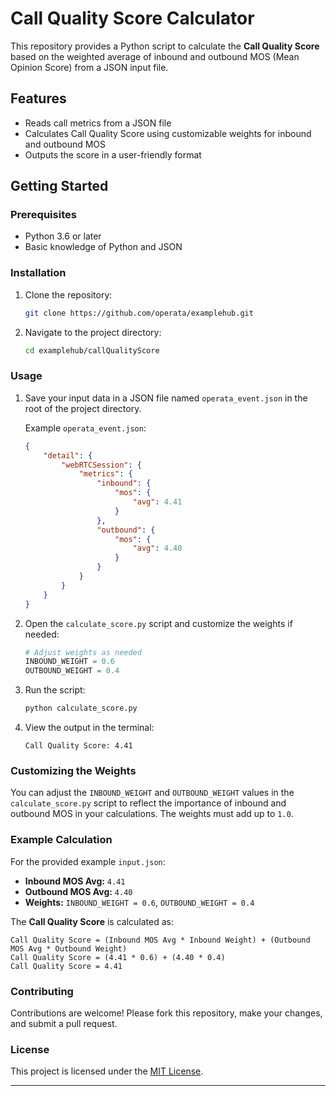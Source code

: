 
# Call Quality Score Calculator

This repository provides a Python script to calculate the **Call Quality Score** based on the weighted average of inbound and outbound MOS (Mean Opinion Score) from a JSON input file.

## Features

- Reads call metrics from a JSON file
- Calculates Call Quality Score using customizable weights for inbound and outbound MOS
- Outputs the score in a user-friendly format

## Getting Started

### Prerequisites

- Python 3.6 or later
- Basic knowledge of Python and JSON

### Installation

1. Clone the repository:
   ```bash
   git clone https://github.com/operata/examplehub.git
   ```

2. Navigate to the project directory:
   ```bash
   cd examplehub/callQualityScore
   ```

### Usage

1. Save your input data in a JSON file named `operata_event.json` in the root of the project directory.

   Example `operata_event.json`:
   ```json
   {
       "detail": {
           "webRTCSession": {
               "metrics": {
                   "inbound": {
                       "mos": {
                           "avg": 4.41
                       }
                   },
                   "outbound": {
                       "mos": {
                           "avg": 4.40
                       }
                   }
               }
           }
       }
   }
   ```

2. Open the `calculate_score.py` script and customize the weights if needed:
   ```python
   # Adjust weights as needed
   INBOUND_WEIGHT = 0.6
   OUTBOUND_WEIGHT = 0.4
   ```

3. Run the script:
   ```bash
   python calculate_score.py
   ```

4. View the output in the terminal:
   ```
   Call Quality Score: 4.41
   ```

### Customizing the Weights

You can adjust the `INBOUND_WEIGHT` and `OUTBOUND_WEIGHT` values in the `calculate_score.py` script to reflect the importance of inbound and outbound MOS in your calculations. The weights must add up to `1.0`.

### Example Calculation

For the provided example `input.json`:
- **Inbound MOS Avg:** `4.41`
- **Outbound MOS Avg:** `4.40`
- **Weights:** `INBOUND_WEIGHT = 0.6`, `OUTBOUND_WEIGHT = 0.4`

The **Call Quality Score** is calculated as:
```
Call Quality Score = (Inbound MOS Avg * Inbound Weight) + (Outbound MOS Avg * Outbound Weight)
Call Quality Score = (4.41 * 0.6) + (4.40 * 0.4)
Call Quality Score = 4.41
```

### Contributing

Contributions are welcome! Please fork this repository, make your changes, and submit a pull request.

### License

This project is licensed under the [MIT License](LICENSE).

---
